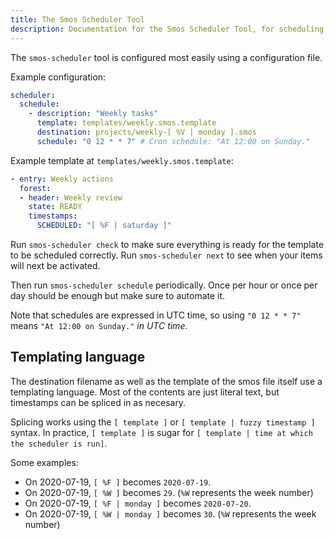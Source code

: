 ```yaml
---
title: The Smos Scheduler Tool
description: Documentation for the Smos Scheduler Tool, for scheduling projects on a recurring basis
---
```


The `smos-scheduler` tool is configured most easily using a configuration file.

Example configuration:

``` yaml
scheduler:
  schedule:
    - description: "Weekly tasks"
      template: templates/weekly.smos.template
      destination: projects/weekly-[ %V | monday ].smos
      schedule: "0 12 * * 7" # Cron schedule: "At 12:00 on Sunday."
```

Example template at `templates/weekly.smos.template`:

``` yaml
- entry: Weekly actions
  forest:
  - header: Weekly review
    state: READY
    timestamps:
      SCHEDULED: "[ %F | saturday ]"
```


Run `smos-scheduler check` to make sure everything is ready for the template to be scheduled correctly.
Run `smos-scheduler next` to see when your items will next be activated.

Then run `smos-scheduler schedule` periodically.
Once per hour or once per day should be enough but make sure to automate it.

Note that schedules are expressed in UTC time, so using `"0 12 * * 7"` means `"At 12:00 on Sunday."` _in UTC time_.

## Templating language

The destination filename as well as the template of the smos file itself use a templating language.
Most of the contents are just literal text, but timestamps can be spliced in as necesary.

Splicing works using the `[ template ]` or `[ template | fuzzy timestamp ]` syntax.
In practice, `[ template ]` is sugar for `[ template | time at which the scheduler is run]`.

Some examples:

* On 2020-07-19, `[ %F ]` becomes `2020-07-19`.
* On 2020-07-19, `[ %W ]` becomes `29`. (`%W` represents the week number)
* On 2020-07-19, `[ %F | monday ]` becomes `2020-07-20`.
* On 2020-07-19, `[ %W | monday ]` becomes `30`. (`%W` represents the week number)

